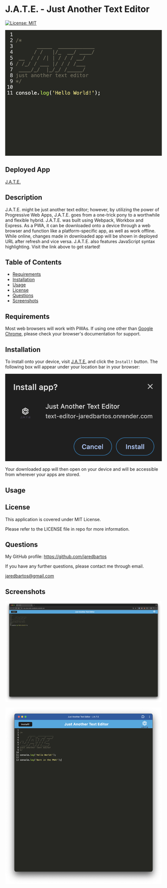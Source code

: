 # J.A.T.E. - Just Another Text Editor
[![License: MIT](https://img.shields.io/badge/License-MIT-yellow.svg)](https://opensource.org/licenses/MIT)

![Intro Screenshot](./assets/images/intro_screenshot.png)

## Deployed App

[J.A.T.E.](https://text-editor-jaredbartos.onrender.com/)

## Description

J.A.T.E. might be just another text editor; however, by utilizing the power of Progressive Web Apps, J.A.T.E. goes from a one-trick pony to a worthwhile and flexible hybrid. J.A.T.E. was built using Webpack, Workbox and Express. As a PWA, it can be downloaded onto a device through a web browser and function like a platform-specific app, as well as work offline. While online, changes made in downloaded app will be shown in deployed URL after refresh and vice versa. J.A.T.E. also features JavaScript syntax highlighting. Visit the link above to get started!

## Table of Contents
- [Requirements](#requirements)
- [Installation](#installation)
- [Usage](#usage)
- [License](#license)
- [Questions](#questions)
- [Screenshots](#screenshots)

## Requirements

Most web browsers will work with PWAs. If using one other than [Google Chrome](https://www.google.com/chrome/), please check your browser's documentation for support.

## Installation

To install onto your device, visit [J.A.T.E.](https://text-editor-jaredbartos.onrender.com/) and click the `Install!` button. The following box will appear under your location bar in your browser:

![Install Screenshot](./assets/images/install_screenshot.png)

Your downloaded app will then open on your device and will be accessible from wherever your apps are stored.

## Usage



## License

This application is covered under MIT License.

Please refer to the LICENSE file in repo for more information.

## Questions

My GitHub profile: https://github.com/jaredbartos

If you have any further questions, please contact me through email.

jaredbartos@gmail.com

## Screenshots

![Full Browser Screenshot](./assets/images/full_browser_screenshot.png)

![Installed App Screenshot](./assets/images/installed_app_screenshot.png)